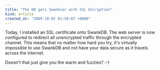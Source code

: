 ```yaml
---
title: "The DB gets Swankier with SSL Encryption"
kind: article
created_at: "2009-10-02 01:58:07 +0000"
---
```


Today, I installed an SSL certificate onto SwankDB.  The web server is now
configured to redirect all unencrypted traffic through the encrypted channel.
This means that no matter how hard you try, it's virtually impossible to use
SwankDB and not have your data secure as it travels across the internet.

Doesn't that just give you the warm and fuzzies?  :-)

